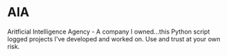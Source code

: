 # AIA
Aritficial Intelligence Agency - A company I owned...this Python script logged projects I've developed and worked on. Use and trust at your own risk.
